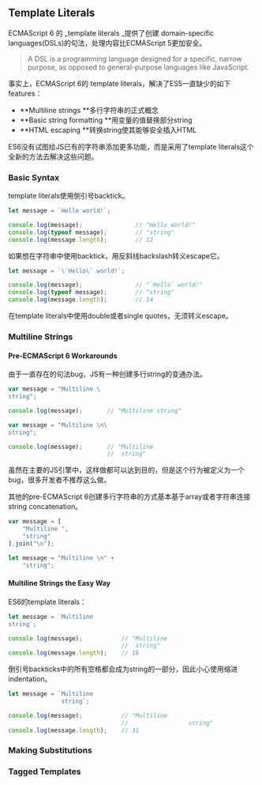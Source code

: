 ## Template Literals

ECMAScript 6 的 _template literals _提供了创建 domain-specific languages\(DSLs\)的句法，处理内容比ECMAScript 5更加安全。

> A DSL is a programming language designed for a specific, narrow purpose, as opposed to general-purpose languages like JavaScript.

事实上，ECMAScript 6的  template literals，解决了ES5一直缺少的如下features：

* **Multiline strings **多行字符串的正式概念
* **Basic string formatting **用变量的值替换部分string
* **HTML escaping **转换string使其能够安全插入HTML

ES6没有试图给JS已有的字符串添加更多功能，而是采用了template literals这个全新的方法去解决这些问题。

### Basic Syntax

template literals使用倒引号backtick。

```js
let message = `Hello world!`;

console.log(message);               // "Hello world!"
console.log(typeof message);        // "string"
console.log(message.length);        // 12
```

如果想在字符串中使用backtick，用反斜线backslash转义escape它。

```js
let message = `\`Hello\` world!`;

console.log(message);               // "`Hello` world!"
console.log(typeof message);        // "string"
console.log(message.length);        // 14
```

在template literals中使用double或者single quotes，无须转义escape。

### Multiline Strings

#### Pre-ECMAScript 6 Workarounds

由于一直存在的句法bug，JS有一种创建多行string的变通办法。

```js
var message = "Multiline \
string";

console.log(message);       // "Multiline string"
```

```js
var message = "Multiline \n\
string";

console.log(message);       // "Multiline
                            //  string"
```

虽然在主要的JS引擎中，这样做都可以达到目的，但是这个行为被定义为一个bug，很多开发者不推荐这么做。

其他的pre-ECMAScript 6创建多行字符串的方式基本基于array或者字符串连接string concatenation。

```js
var message = [
    "Multiline ",
    "string"
].join("\n");

let message = "Multiline \n" +
    "string";
```

#### Multiline Strings the Easy Way

ES6的template literals：

```js
let message = `Multiline
string`;

console.log(message);           // "Multiline
                                //  string"
console.log(message.length);    // 16
```

倒引号backticks中的所有空格都会成为string的一部分，因此小心使用缩进indentation。

```js
let message = `Multiline
               string`;

console.log(message);           // "Multiline
                                //                 string"
console.log(message.length);    // 31
```

### Making Substitutions

### 

### Tagged Templates



